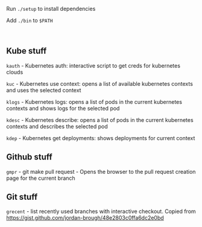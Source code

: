 Run `./setup` to install dependencies

Add `./bin` to `$PATH`

<br>

## Kube stuff

`kauth` - Kubernetes auth: interactive script to get creds for kubernetes clouds

`kuc` - Kubernetes use context: opens a list of available kubernetes contexts and uses the selected context

`klogs` - Kubernetes logs: opens a list of pods in the current kubernetes contexts and shows logs for the selected pod

`kdesc` - Kubernetes describe: opens a list of pods in the current kubernetes contexts and describes the selected pod

`kdep` - Kubernetes get deployments: shows deployments for current context

## Github stuff

`gmpr` - git make pull request - Opens the browser to the pull request creation page for the current branch

## Git stuff

`grecent` - list recently used branches with interactive checkout. Copied from https://gist.github.com/jordan-brough/48e2803c0ffa6dc2e0bd